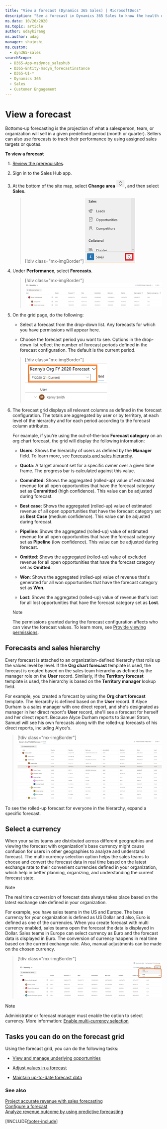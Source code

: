 ```yaml
---
title: "View a forecast (Dynamics 365 Sales) | MicrosoftDocs"
description: "See a forecast in Dynamics 365 Sales to know the health of your pipeline or to track how your sales team is doing against their quota or target."
ms.date: 10/26/2020
ms.topic: article
author: udaykirang
ms.author: udag
manager: shujoshi
ms.custom: 
  - dyn365-sales
searchScope: 
  - D365-App-msdynce_saleshub
  - D365-Entity-msdyn_forecastinstance
  - D365-UI-*
  - Dynamics 365
  - Sales
  - Customer Engagement
---
```


# View a forecast

Bottoms-up forecasting is the projection of what a salesperson, team, or organization will sell in a given predefined period (month or quarter). Sellers can also use forecasts to track their performance by using assigned sales targets or quotas.

**To view a forecast**

1.	[Review the prerequisites](project-accurate-revenue-sales-forecasting.md#review-prerequisites).

2.	Sign in to the Sales Hub app.

3.	At the bottom of the site map, select **Change area** ![Change area icon.](media/change-area-icon.png "Change area icon"), and then select **Sales**. 
 
    > [!div class="mx-imgBorder"]
    > ![Icon to change area in the site map.](media/site-map-area.png "Icon to change an area of the site map")

3. Under **Performance**, select **Forecasts**. 

    > [!div class="mx-imgBorder"]
    > ![Forecasts view page.](media/forecast-view-page.png "Forecasts view page")
    
4.	On the grid page, do the following:

    -	Select a forecast from the drop-down list. Any forecasts for which you have permissions will appear here.

    -	Choose the forecast period you want to see. Options in the drop-down list reflect the number of forecast periods defined in the forecast configuration. The default is the current period.

 
    > [!div class="mx-imgBorder"]
    > ![Drop-down list to select forecast.](media/forecast-view-drop-down.png "Drop-down list to select a forecast")

5. The forecast grid displays all relevant columns as defined in the forecast configuration. The totals are aggregated by user or by territory, at each level of the hierarchy and for each period according to the forecast column attributes.

    For example, if you're using the out-of-the-box **Forecast category** on an org chart forecast, the grid will display the following information:

    -	**Users**: Shows the hierarchy of users as defined by the **Manager** field. To learn more, see [Forecasts and sales hierarchy](#forecasts-and-sales-hierarchy). 

    -	**Quota**: A target amount set for a specific owner over a given time frame. The progress bar is calculated against this value. 

    -  **Committed**: Shows the aggregated (rolled-up) value of estimated revenue for all open opportunities that have the forecast category set as **Committed** (high confidence). This value can be adjusted during forecast.

    -	**Best case**: Shows the aggregated (rolled-up) value of estimated revenue of all open opportunities that have the forecast category set as **Best Case** (medium confidence). This value can be adjusted during forecast.

    -	**Pipeline**: Shows the aggregated (rolled-up) value of estimated revenue for all open opportunities that have the forecast category set as **Pipeline** (low confidence). This value can be adjusted during forecast.

    -	**Omitted**: Shows the aggregated (rolled-up) value of excluded revenue for all open opportunities that have the forecast category set as **Omitted**.

    -	**Won**: Shows the aggregated (rolled-up) value of revenue that's generated for all won opportunities that have the forecast category set as **Won**.

    - **Lost**: Shows the aggregated (rolled-up) value of revenue that's lost for all lost opportunities that have the forecast category set as **Lost**.

    > [!NOTE]
    > The permissions granted during the forecast configuration affects who can view the forecast values. To learn more, see [Provide viewing permissions](provide-permissions-forecast.md).

## Forecasts and sales hierarchy

Every forecast is attached to an organization-defined hierarchy that rolls up the values level by level. If the **Org chart forecast** template is used, the forecast is created based on the sales team hierarchy as defined by the manager role on the **User** record. Similarly, if the **Territory forecast** template is used, the hierarchy is based on the **Territory manager** lookup field.

For example, you created a forecast by using the **Org chart forecast** template. The hierarchy is defined based on the **User** record. If Alyce Durham is a sales manager with one direct report, and she's designated as manager in her direct report's **User** record, she'll see a forecast for herself and her direct report. Because Alyce Durham reports to Samuel Strom, Samuel will see his own forecasts along with the rolled-up forecasts of his direct reports, including Alyce's.

> [!div class="mx-imgBorder"]
> ![Forecasts for a manager and direct reports.](media/forecast-for-team-hierarchy.png "Forecasts for a manager and direct reports")

To see the rolled-up forecast for everyone in the hierarchy, expand a specific forecast.

## Select a currency

When your sales teams are distributed across different geographies and viewing the forecast with organization's base currency might cause confusion for users in other geographies to analyze and understand forecast. The multi-currency selection option helps the sales teams to choose and convert the forecast data in real time based on the latest exchange rate to their convenient currencies defined in your organization, which help in better planning, organizing, and understanding the current forecast state.

>[!NOTE]
>The real time conversion of forecast data always takes place based on the latest exchange rate defined in your organization. 

For example, you have sales teams in the US and Europe. The base currency for your organization is defined as US Dollar and also, Euro is defined as one of the currencies. When you create forecast with multi currency enabled, sales teams open the forecast the data is displayed in Dollar. Sales teams in Europe can select currency as Euro and the forecast data is displayed in Euro. The conversion of currency happens in real time based on the current exchange rate. Also, manual adjustments can be made on the chosen currency. 

> [!div class="mx-imgBorder"]
> ![Select currency drop-down.](media/forecast-multi-currency-select.png "Select currency drop-down")

>[!NOTE]
>Administrator or forecast manager must enable the option to select currency. More information: [Enable multi-currency selection](forecast-configure-advanced-settings.md#enable-multi-currency-selection)

## Tasks you can do on the forecast grid

Using the forecast grid, you can do the following tasks:

- [View and manage underlying opportunities](view-and-manage-underlying-opportunities.md)

- [Adjust values in a forecast](adjust-values-in-forecast.md)

- [Maintain up-to-date forecast data](keep-forecast-data-up-to-date.md)

 
### See also

[Project accurate revenue with sales forecasting](project-accurate-revenue-sales-forecasting.md)<br>
[Configure a forecast](configure-forecast.md)<br>
[Analyze revenue outcome by using predictive forecasting](/dynamics365/ai/sales/analyze-revenue-outcome-using-predictive-forecasting)<br>


[!INCLUDE[footer-include](../includes/footer-banner.md)]
